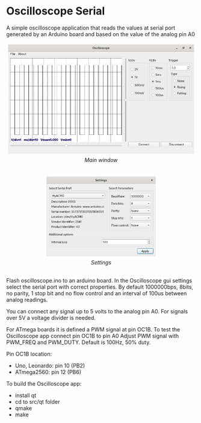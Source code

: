 # Oscilloscope Serial

A simple oscilloscope application that reads the values at serial port generated by an Arduino board and based on the value of the analog pin A0

<p align="center"><img src="./images/img1.png" width="600"><br>
  <i>Main window</i><br><br></p>

<p align="center"><img src="./images/img2.png" width="300"><br>
  <i>Settings</i><br><br></p>

Flash oscilloscope.ino to an arduino board. In the Oscilloscope gui settings select the serial port with correct properties. By default 1000000bps, 8bits, no parity, 1 stop bit and no flow control and an interval of 100us between analog readings. 

You can connect any signal up to 5 volts to the analog pin A0. For signals over 5V a voltage divider is needed.

For ATmega boards it is defined a PWM signal at pin OC1B. To test the Oscilloscope app connect pin OC1B to pin A0
Adjust PWM signal with PWM_FREQ and PWM_DUTY. Default is 100Hz, 50% duty.

Pin OC1B location:
  - Uno, Leonardo: pin 10 (PB2)
  - ATmega2560: pin 12 (PB6)

To build the Oscilloscope app:
- install qt
- cd to src/qt folder
- qmake
- make
